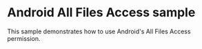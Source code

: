 # Android All Files Access sample

This sample demonstrates how to use Android's All Files Access permission.